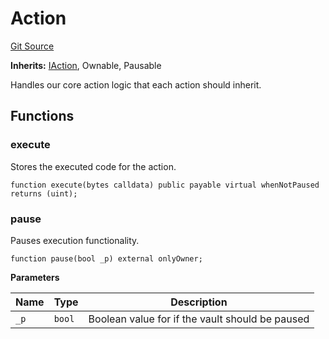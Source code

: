 # Action
[Git Source](https://github.com/FloorDAO/floor-v2/blob/fd4de86a192de96d73fe2e56a84ec542b57b1c69/src/contracts/actions/Action.sol)

**Inherits:**
[IAction](/src/interfaces/actions/Action.sol/contract.IAction.md), Ownable, Pausable

Handles our core action logic that each action should inherit.


## Functions
### execute

Stores the executed code for the action.


```solidity
function execute(bytes calldata) public payable virtual whenNotPaused returns (uint);
```

### pause

Pauses execution functionality.


```solidity
function pause(bool _p) external onlyOwner;
```
**Parameters**

|Name|Type|Description|
|----|----|-----------|
|`_p`|`bool`|Boolean value for if the vault should be paused|


